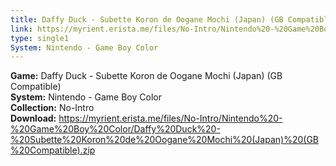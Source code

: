 ```yaml
---
title: Daffy Duck - Subette Koron de Oogane Mochi (Japan) (GB Compatible)
link: https://myrient.erista.me/files/No-Intro/Nintendo%20-%20Game%20Boy%20Color/Daffy%20Duck%20-%20Subette%20Koron%20de%20Oogane%20Mochi%20(Japan)%20(GB%20Compatible).zip
type: single1
System: Nintendo - Game Boy Color
---
```

<b>Game:</b> Daffy Duck - Subette Koron de Oogane Mochi (Japan) (GB Compatible)<br>
<b>System:</b> Nintendo - Game Boy Color<br>
<b>Collection:</b> No-Intro<br>
<b>Download:</b> https://myrient.erista.me/files/No-Intro/Nintendo%20-%20Game%20Boy%20Color/Daffy%20Duck%20-%20Subette%20Koron%20de%20Oogane%20Mochi%20(Japan)%20(GB%20Compatible).zip